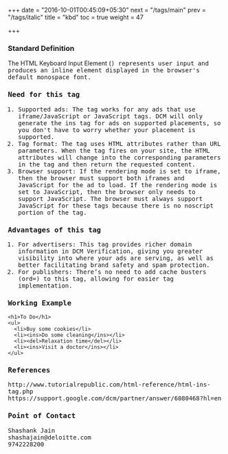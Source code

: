 +++
date = "2016-10-01T00:45:09+05:30"
next = "/tags/main"
prev = "/tags/italic"
title = "kbd"
toc = true
weight = 47

+++

<h3>Standard Definition</h3>
The HTML Keyboard Input Element (<kbd>) represents user input and produces an inline element displayed in the browser's default monospace font.

<h3>Need for this tag</h3>
<ol>
  <li>Supported ads: The tag works for any ads that use iframe/JavaScript or JavaScript tags. DCM will only generate the ins tag for ads on supported placements, so you don't have to worry whether your placement is supported.</li>
  <li>Tag format: The tag uses HTML attributes rather than URL parameters. When the tag fires on your site, the HTML attributes will change into the corresponding parameters in the tag and then return the requested content.</li>
  <li>Browser support: If the rendering mode is set to iframe, then the browser must support both iframes and JavaScript for the ad to load. If the rendering mode is set to JavaScript, then the browser only needs to support JavaScript. The browser must always support JavaScript for these tags because there is no noscript portion of the tag.</li>
</ol>

<h3>Advantages of this tag</h3>
<ol>
  <li>For advertisers: This tag provides richer domain information in DCM Verification, giving you greater visibility into where your ads are serving, as well as better facilitating brand safety and spam protection.</li>
  <li>For publishers: There’s no need to add cache busters (ord=) to this tag, allowing for easier tag implementation.</li>
</ol>

<h3>Working Example</h3>

    <h1>To Do</h1>
    <ul>
      <li>Buy some cookies</li>
      <li><ins>Do some cleaning</ins></li>
      <li><del>Relaxation time</del></li>
      <li><ins>Visit a doctor</ins></li>
    </ul>

<h3>References</h3>
http://www.tutorialrepublic.com/html-reference/html-ins-tag.php
<br>
https://support.google.com/dcm/partner/answer/6080468?hl=en


<h3>Point of Contact</h3>
Shashank Jain <br>
shashajain@deloitte.com <br>
9742228200
